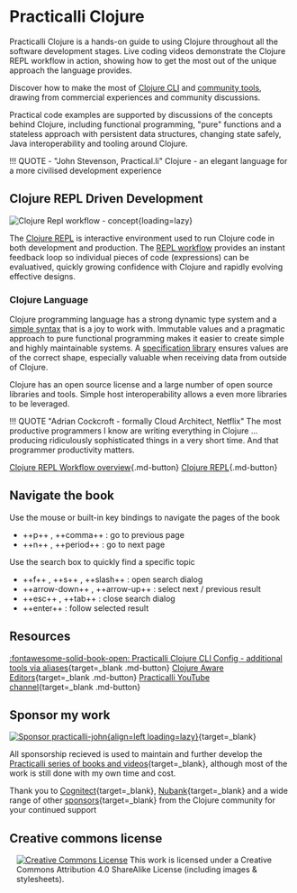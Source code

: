 # Practicalli Clojure

Practicalli Clojure is a hands-on guide to using Clojure throughout all the software development stages.  Live coding videos demonstrate the Clojure REPL workflow in action, showing how to get the most out of the unique approach the language provides.

Discover how to make the most of [Clojure CLI](/clojure/clojure-cli/) and [community tools](/clojure/clojure-cli/practicalli-config/), drawing from commercial experiences and community discussions.

Practical code examples are supported by discussions of the concepts behind Clojure, including functional programming, "pure" functions and a stateless approach with persistent data structures, changing state safely, Java interoperability and tooling around Clojure.

!!! QUOTE - "John Stevenson, Practical.li"
    Clojure - an elegant language for a more civilised development experience

## Clojure REPL Driven Development

![Clojure Repl workflow - concept](https://github.com/practicalli/graphic-design/blob/live/clojure/clojure-repl-workflow-concept.png?raw=true){loading=lazy}

The [Clojure REPL](/clojure/clojure-cli/repl/) is interactive environment used to run Clojure code in both development and production. The [REPL workflow](introduction/repl-workflow.md) provides an instant feedback loop so individual pieces of code (expressions) can be evaluatived, quickly growing confidence with Clojure and rapidly evolving effective designs.


### Clojure Language

Clojure programming language has a strong dynamic type system and a [simple syntax](introduction/clojure-in-15-minutes/) that is a joy to work with.  Immutable values and a pragmatic approach to pure functional programming makes it easier to create simple and highly maintainable systems. A [specification library](clojure-spec/) ensures values are of the correct shape, especially valuable when receiving data from outside of Clojure.

Clojure has an open source license and a large number of open source libraries and tools.  Simple host interoperability allows a even more libraries to be leveraged.

!!! QUOTE "Adrian Cockcroft - formally Cloud Architect, Netflix"
    The most productive programmers I know are writing everything in Clojure ... producing ridiculously sophisticated things in a very short time. And that programmer productivity matters.

[Clojure REPL Workflow overview](introduction/repl-workflow.md){.md-button}
[Clojure REPL](/clojure/clojure-cli/repl/){.md-button}




## Navigate the book

Use the mouse or built-in key bindings to navigate the pages of the book

- ++p++ , ++comma++ : go to previous page
- ++n++ , ++period++ : go to next page

Use the search box to quickly find a specific topic

- ++f++ , ++s++ , ++slash++ : open search dialog
- ++arrow-down++ , ++arrow-up++ : select next / previous result
- ++esc++ , ++tab++ : close search dialog
- ++enter++ : follow selected result


## Resources

[:fontawesome-solid-book-open: Practicalli Clojure CLI Config - additional tools via aliases](/clojure/clojure-cli/practicalli-config/){target=_blank .md-button}
[Clojure Aware Editors](/clojure/clojure-editors){target=_blank .md-button}
[Practicalli YouTube channel](https://youtube.co/practicalli){target=_blank .md-button}

## Sponsor my work

[![Sponsor practicalli-john](https://raw.githubusercontent.com/practicalli/graphic-design/live/buttons/practicalli-github-sponsors-button.png){align=left loading=lazy}](https://github.com/sponsors/practicalli-john/){target=_blank}

All sponsorship recieved is used to maintain and further develop the [Practicalli series of books and videos](https://practical.li/){target=_blank}, although most of the work is still done with my own time and cost.

Thank you to [Cognitect](https://www.cognitect.com/){target=_blank}, [Nubank](https://nubank.com.br/){target=_blank} and a wide range of other [sponsors](https://github.com/sponsors/practicalli-john#sponsors){target=_blank} from the Clojure community for your continued support

## Creative commons license

<div style="width:95%; margin:auto;">
  <a rel="license" href="http://creativecommons.org/licenses/by-sa/4.0/"><img alt="Creative Commons License" style="border-width:0" src="https://i.creativecommons.org/l/by-sa/4.0/88x31.png" /></a>
  This work is licensed under a Creative Commons Attribution 4.0 ShareAlike License (including images & stylesheets).
</div>
 

